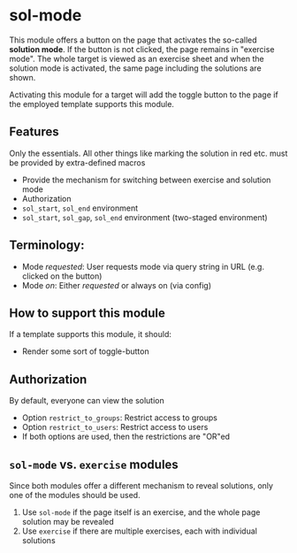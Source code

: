 # sol-mode

This module offers a button on the page that activates the so-called **solution mode**. If the button is not clicked, the page remains in "exercise mode". The whole target is viewed as an exercise sheet and when the solution mode is activated, the same page including the solutions are shown.

Activating this module for a target will add the toggle button to the page if the employed template supports this module.


## Features
Only the essentials. All other things like marking the solution in red etc. must be provided by extra-defined macros
- Provide the mechanism for switching between exercise and solution mode
- Authorization
- `sol_start`, `sol_end` environment
- `sol_start`, `sol_gap`, `sol_end` environment (two-staged environment)


## Terminology:
- Mode *requested*: User requests mode via query string in URL (e.g. clicked on the button)
- Mode *on*:        Either *requested* or always on (via config)


## How to support this module
If a template supports this module, it should:
- Render some sort of toggle-button


## Authorization
By default, everyone can view the solution
- Option `restrict_to_groups`: Restrict access to groups
- Option `restrict_to_users`: Restrict access to users
- If both options are used, then the restrictions are "OR"ed


## `sol-mode` vs. `exercise` modules
Since both modules offer a different mechanism to reveal solutions, only one of the modules should be used.
1. Use `sol-mode` if the page itself is an exercise, and the whole page solution may be revealed
2. Use `exercise` if there are multiple exercises, each with individual solutions